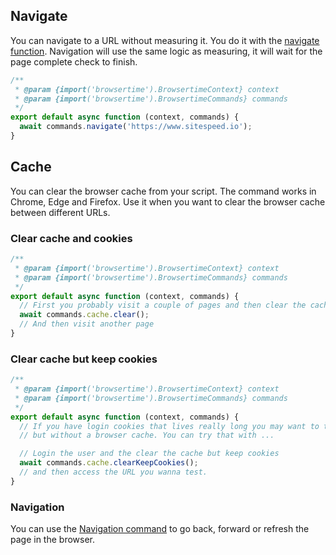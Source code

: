 
## Navigate

You can navigate to a URL without measuring it. You do it with the [navigate function](Commands.html#navigate). Navigation will use the same logic as measuring, it will wait for the page complete check to finish.

```javascript
/**
 * @param {import('browsertime').BrowsertimeContext} context
 * @param {import('browsertime').BrowsertimeCommands} commands
 */
export default async function (context, commands) {
  await commands.navigate('https://www.sitespeed.io');
}
```



## Cache
You can clear the browser cache from your script. The command works in Chrome, Edge and Firefox. Use it when you want to clear the browser cache between different URLs.

### Clear cache and cookies

```javascript
/**
 * @param {import('browsertime').BrowsertimeContext} context
 * @param {import('browsertime').BrowsertimeCommands} commands
 */
export default async function (context, commands) {
  // First you probably visit a couple of pages and then clear the cache
  await commands.cache.clear();
  // And then visit another page
}
```

### Clear cache but keep cookies

```javascript
/**
 * @param {import('browsertime').BrowsertimeContext} context
 * @param {import('browsertime').BrowsertimeCommands} commands
 */
export default async function (context, commands) {
  // If you have login cookies that lives really long you may want to test accesing the page as a logged in user
  // but without a browser cache. You can try that with ...

  // Login the user and the clear the cache but keep cookies
  await commands.cache.clearKeepCookies();
  // and then access the URL you wanna test.
}
```

### Navigation
You can use the [Navigation command](Navigation.html) to go back, forward or refresh the page in the browser.


